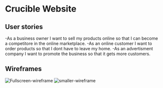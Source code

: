 # Crucible Website

## User stories

-As a business owner I want to sell my products online so that I can become a competitore in the online marketplace.
-As an online customer I want to order products so that I dont have to leave my home.
-As an advertisment company I want to promote the business so that it gets more customers.

## Wireframes



![Fullscreen-wireframe](https://user-images.githubusercontent.com/95390091/151647319-f9b8f414-e1dd-47d2-bdad-3911c05919ce.png)
![smaller-wireframe](https://user-images.githubusercontent.com/95390091/151647325-060039f7-6670-41a7-8fde-aaf488f1175c.png)

